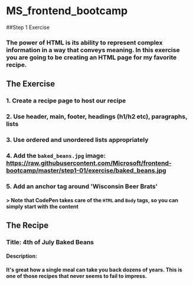 # MS_frontend_bootcamp


##Step 1 Exercise
### The power of HTML is its ability to represent complex information in a way that conveys meaning. In this exercise you are going to be creating an HTML page for my favorite recipe.

## The Exercise
### 1. Create a recipe page to host our recipe
### 2. Use header, main, footer, headings (h1/h2 etc), paragraphs, lists
### 3. Use ordered and unordered lists appropriately
### 4. Add the `baked_beans.jpg` image: https://raw.githubusercontent.com/Microsoft/frontend-bootcamp/master/step1-01/exercise/baked_beans.jpg
### 5. Add an anchor tag around 'Wisconsin Beer Brats'
#### > Note that CodePen takes care of the `HTML` and `Body` tags, so you can simply start with the content

## The Recipe
### Title: 4th of July Baked Beans
#### Description:
#### It's great how a single meal can take you back dozens of years. This is one of those recipes that never seems to fail to impress.


